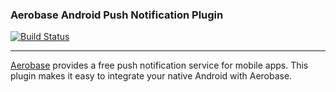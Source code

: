### Aerobase Android Push Notification Plugin
[![Build Status](https://travis-ci.org/aerobase-demo/android-push-sample.svg?branch=master)](https://travis-ci.org/aerobase-demo/android-push-sample)

---

[Aerobase](https://aerobase.io/) provides a free push notification service for mobile apps. 
This plugin makes it easy to integrate your native Android with Aerobase.

